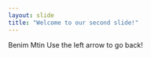 ```yaml
---
layout: slide
title: "Welcome to our second slide!"
---
```

Benim Mtin
Use the left arrow to go back!
